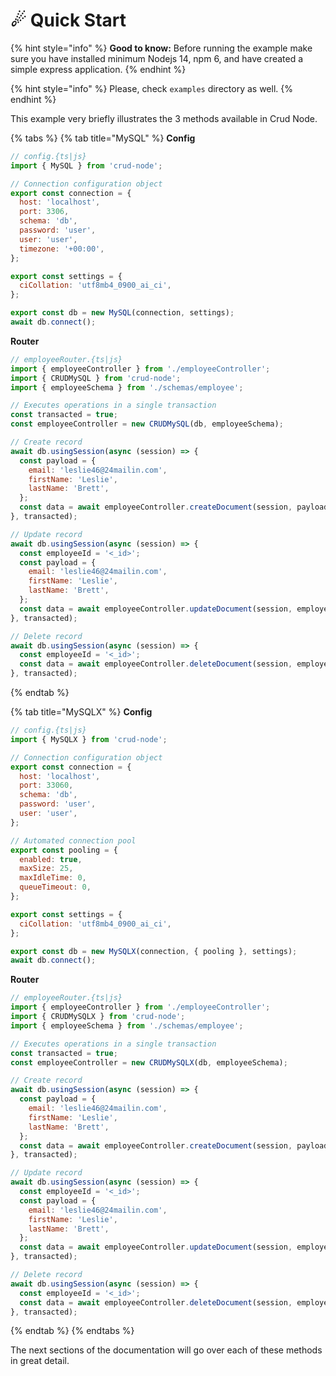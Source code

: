 # ☄ Quick Start

{% hint style="info" %}
**Good to know:** Before running the example make sure you have installed minimum Nodejs 14, npm 6, and have created a simple express application.
{% endhint %}

{% hint style="info" %}
Please, check `examples` directory as well.
{% endhint %}

This example very briefly illustrates the 3 methods available in Crud Node.

{% tabs %}
{% tab title="MySQL" %}
**Config**

```javascript
// config.{ts|js}
import { MySQL } from 'crud-node';

// Connection configuration object
export const connection = {
  host: 'localhost',
  port: 3306,
  schema: 'db',
  password: 'user',
  user: 'user',
  timezone: '+00:00',
};

export const settings = {
  ciCollation: 'utf8mb4_0900_ai_ci',
};

export const db = new MySQL(connection, settings);
await db.connect();
```



**Router**

```javascript
// employeeRouter.{ts|js}
import { employeeController } from './employeeController';
import { CRUDMySQL } from 'crud-node';
import { employeeSchema } from './schemas/employee';

// Executes operations in a single transaction
const transacted = true;
const employeeController = new CRUDMySQL(db, employeeSchema);

// Create record
await db.usingSession(async (session) => {
  const payload = {
    email: 'leslie46@24mailin.com',
    firstName: 'Leslie',
    lastName: 'Brett',
  };
  const data = await employeeController.createDocument(session, payload);
}, transacted);

// Update record
await db.usingSession(async (session) => {
  const employeeId = '<_id>';
  const payload = {
    email: 'leslie46@24mailin.com',
    firstName: 'Leslie',
    lastName: 'Brett',
  };
  const data = await employeeController.updateDocument(session, employeeId, payload);
}, transacted);

// Delete record
await db.usingSession(async (session) => {
  const employeeId = '<_id>';
  const data = await employeeController.deleteDocument(session, employeeId);
}, transacted);
```
{% endtab %}

{% tab title="MySQLX" %}
**Config**

```javascript
// config.{ts|js}
import { MySQLX } from 'crud-node';

// Connection configuration object
export const connection = {
  host: 'localhost',
  port: 33060,
  schema: 'db',
  password: 'user',
  user: 'user',
};

// Automated connection pool
export const pooling = {
  enabled: true,
  maxSize: 25,
  maxIdleTime: 0,
  queueTimeout: 0,
};

export const settings = {
  ciCollation: 'utf8mb4_0900_ai_ci',
};

export const db = new MySQLX(connection, { pooling }, settings);
await db.connect();
```



**Router**

```javascript
// employeeRouter.{ts|js}
import { employeeController } from './employeeController';
import { CRUDMySQLX } from 'crud-node';
import { employeeSchema } from './schemas/employee';

// Executes operations in a single transaction
const transacted = true;
const employeeController = new CRUDMySQLX(db, employeeSchema);

// Create record
await db.usingSession(async (session) => {
  const payload = {
    email: 'leslie46@24mailin.com',
    firstName: 'Leslie',
    lastName: 'Brett',
  };
  const data = await employeeController.createDocument(session, payload);
}, transacted);

// Update record
await db.usingSession(async (session) => {
  const employeeId = '<_id>';
  const payload = {
    email: 'leslie46@24mailin.com',
    firstName: 'Leslie',
    lastName: 'Brett',
  };
  const data = await employeeController.updateDocument(session, employeeId, payload);
}, transacted);

// Delete record
await db.usingSession(async (session) => {
  const employeeId = '<_id>';
  const data = await employeeController.deleteDocument(session, employeeId);
}, transacted);
```
{% endtab %}
{% endtabs %}

The next sections of the documentation will go over each of these methods in great detail.
